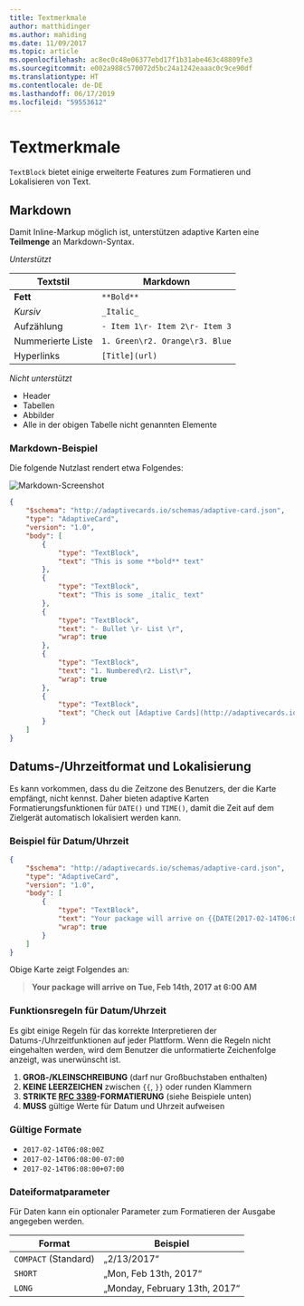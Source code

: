 ```yaml
---
title: Textmerkmale
author: matthidinger
ms.author: mahiding
ms.date: 11/09/2017
ms.topic: article
ms.openlocfilehash: ac8ec0c48e06377ebd17f1b31abe463c48809fe3
ms.sourcegitcommit: e002a988c570072d5bc24a1242eaaac0c9ce90df
ms.translationtype: HT
ms.contentlocale: de-DE
ms.lasthandoff: 06/17/2019
ms.locfileid: "59553612"
---
```

# <a name="text-features"></a>Textmerkmale

`TextBlock` bietet einige erweiterte Features zum Formatieren und Lokalisieren von Text.

## <a name="markdown"></a>Markdown
Damit Inline-Markup möglich ist, unterstützen adaptive Karten eine **Teilmenge** an Markdown-Syntax.

_Unterstützt_

| Textstil      | Markdown |
|-----------------|-----|
| **Fett**        | ```**Bold**``` |
| _Kursiv_        | ```_Italic_``` |
| Aufzählung     | ```- Item 1\r- Item 2\r- Item 3``` | 
| Nummerierte Liste   | ```1. Green\r2. Orange\r3. Blue``` |
| Hyperlinks      | ```[Title](url)``` |

_Nicht unterstützt_

* Header
* Tabellen
* Abbilder
* Alle in der obigen Tabelle nicht genannten Elemente

### <a name="markdown-example"></a>Markdown-Beispiel

Die folgende Nutzlast rendert etwa Folgendes:

![Markdown-Screenshot](media/text-features/markdown.png)

```json
{
    "$schema": "http://adaptivecards.io/schemas/adaptive-card.json",
    "type": "AdaptiveCard",
    "version": "1.0",
    "body": [
        {
            "type": "TextBlock",
            "text": "This is some **bold** text"
        },
        {
            "type": "TextBlock",
            "text": "This is some _italic_ text"
        },
        {
            "type": "TextBlock",
            "text": "- Bullet \r- List \r",
            "wrap": true
        },
        {
            "type": "TextBlock",
            "text": "1. Numbered\r2. List\r",
            "wrap": true
        },
        {
            "type": "TextBlock",
            "text": "Check out [Adaptive Cards](http://adaptivecards.io)"
        }
    ]
}
```

## <a name="datetime-formatting-and-localization"></a>Datums-/Uhrzeitformat und Lokalisierung

Es kann vorkommen, dass du die Zeitzone des Benutzers, der die Karte empfängt, nicht kennst. Daher bieten adaptive Karten Formatierungsfunktionen für `DATE()` und `TIME()`, damit die Zeit auf dem Zielgerät automatisch lokalisiert werden kann.

### <a name="datetime-example"></a>Beispiel für Datum/Uhrzeit

```json
{
    "$schema": "http://adaptivecards.io/schemas/adaptive-card.json",
    "type": "AdaptiveCard",
    "version": "1.0",
    "body": [
        {
            "type": "TextBlock",
            "text": "Your package will arrive on {{DATE(2017-02-14T06:00:00Z, SHORT)}} at {{TIME(2017-02-14T06:00:00Z)}}",
            "wrap": true
        }
    ]
}
```

Obige Karte zeigt Folgendes an: 

> **Your package will arrive on Tue, Feb 14th, 2017 at 6:00 AM**

### <a name="datetime-function-rules"></a>Funktionsregeln für Datum/Uhrzeit

Es gibt einige Regeln für das korrekte Interpretieren der Datums-/Uhrzeitfunktionen auf jeder Plattform. Wenn die Regeln nicht eingehalten werden, wird dem Benutzer die unformatierte Zeichenfolge anzeigt, was unerwünscht ist.

1. **GROß-/KLEINSCHREIBUNG** (darf nur Großbuchstaben enthalten)
1. **KEINE LEERZEICHEN** zwischen `{{`, `}}` oder runden Klammern
1. **STRIKTE [RFC 3389](https://tools.ietf.org/html/rfc3339)-FORMATIERUNG** (siehe Beispiele unten)
1. **MUSS** gültige Werte für Datum und Uhrzeit aufweisen

### <a name="valid-formats"></a>Gültige Formate

* `2017-02-14T06:08:00Z`
* `2017-02-14T06:08:00-07:00`
* `2017-02-14T06:08:00+07:00`

### <a name="date-formatting-param"></a>Dateiformatparameter

Für Daten kann ein optionaler Parameter zum Formatieren der Ausgabe angegeben werden.


|       Format        |            Beispiel            |
|---------------------|-------------------------------|
| `COMPACT` (Standard) |          „2/13/2017“          |
|       `SHORT`       |     „Mon, Feb 13th, 2017“     |
|       `LONG`        | „Monday, February 13th, 2017“ |


